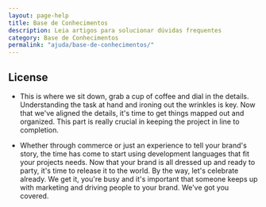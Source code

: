 ```yaml
---
layout: page-help
title: Base de Conhecimentos
description: Leia artigos para solucionar dúvidas frequentes
category: Base de Conhecimentos
permalink: "ajuda/base-de-conhecimentos/"
---
```


## License
- This is where we sit down, grab a cup of coffee and dial in the details. Understanding the task at hand and ironing out the wrinkles is key. Now that we've aligned the details, it's time to get things mapped out and organized. This part is really crucial in keeping the project in line to completion.

- Whether through commerce or just an experience to tell your brand's story, the time has come to start using development languages that fit your projects needs. Now that your brand is all dressed up and ready to party, it's time to release it to the world. By the way, let's celebrate already. We get it, you're busy and it's important that someone keeps up with marketing and driving people to your brand. We've got you covered.